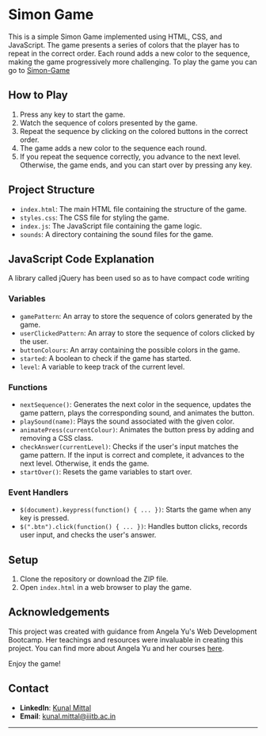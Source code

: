 # Simon Game

This is a simple Simon Game implemented using HTML, CSS, and JavaScript. The game presents a series of colors that the player has to repeat in the correct order. Each round adds a new color to the sequence, making the game progressively more challenging.
To play the game you can go to [Simon-Game](https://simon-game0025.netlify.app/)

## How to Play

1. Press any key to start the game.
2. Watch the sequence of colors presented by the game.
3. Repeat the sequence by clicking on the colored buttons in the correct order.
4. The game adds a new color to the sequence each round.
5. If you repeat the sequence correctly, you advance to the next level. Otherwise, the game ends, and you can start over by pressing any key.

## Project Structure


- `index.html`: The main HTML file containing the structure of the game.
- `styles.css`: The CSS file for styling the game.
- `index.js`: The JavaScript file containing the game logic.
- `sounds`: A directory containing the sound files for the game.

## JavaScript Code Explanation
A library called jQuery has been used so as to have compact code writing

### Variables

- `gamePattern`: An array to store the sequence of colors generated by the game.
- `userClickedPattern`: An array to store the sequence of colors clicked by the user.
- `buttonColours`: An array containing the possible colors in the game.
- `started`: A boolean to check if the game has started.
- `level`: A variable to keep track of the current level.

### Functions

- `nextSequence()`: Generates the next color in the sequence, updates the game pattern, plays the corresponding sound, and animates the button.
- `playSound(name)`: Plays the sound associated with the given color.
- `animatePress(currentColour)`: Animates the button press by adding and removing a CSS class.
- `checkAnswer(currentLevel)`: Checks if the user's input matches the game pattern. If the input is correct and complete, it advances to the next level. Otherwise, it ends the game.
- `startOver()`: Resets the game variables to start over.

### Event Handlers

- `$(document).keypress(function() { ... })`: Starts the game when any key is pressed.
- `$(".btn").click(function() { ... })`: Handles button clicks, records user input, and checks the user's answer.

## Setup

1. Clone the repository or download the ZIP file.
2. Open `index.html` in a web browser to play the game.

## Acknowledgements

This project was created with guidance from Angela Yu's Web Development Bootcamp. Her teachings and resources were invaluable in creating this project. You can find more about Angela Yu and her courses [here](https://www.udemy.com/user/angela-yu/).


Enjoy the game!


## Contact


- **LinkedIn**: [Kunal Mittal](https://www.linkedin.com/in/kunal-mittal-749a1a27b/)
- **Email**: [kunal.mittal@iiitb.ac.in](mailto:kunal.mittal@iiitb.ac.in)


---

